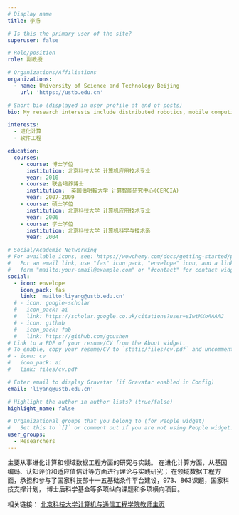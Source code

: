 ```yaml
---
# Display name
title: 李扬

# Is this the primary user of the site?
superuser: false

# Role/position
role: 副教授

# Organizations/Affiliations
organizations:
  - name: University of Science and Technology Beijing
    url: 'https://ustb.edu.cn'

# Short bio (displayed in user profile at end of posts)
bio: My research interests include distributed robotics, mobile computing and programmable matter.

interests:
  - 进化计算
  - 软件工程

education:
  courses:
    - course: 博士学位
      institution: 北京科技大学 计算机应用技术专业
      year: 2010
    - course: 联合培养博士
      institution:  英国伯明翰大学 计算智能研究中心(CERCIA)
      year: 2007-2009
    - course: 硕士学位
      institution: 北京科技大学 计算机应用技术专业
      year: 2006
    - course: 学士学位
      institution: 北京科技大学 计算机科学与技术系
      year: 2004

# Social/Academic Networking
# For available icons, see: https://wowchemy.com/docs/getting-started/page-builder/#icons
#   For an email link, use "fas" icon pack, "envelope" icon, and a link in the
#   form "mailto:your-email@example.com" or "#contact" for contact widget.
social:
  - icon: envelope
    icon_pack: fas
    link: 'mailto:liyang@ustb.edu.cn'
  # - icon: google-scholar
  #   icon_pack: ai
  #   link: https://scholar.google.co.uk/citations?user=sIwtMXoAAAAJ
  # - icon: github
  #   icon_pack: fab
  #   link: https://github.com/gcushen
# Link to a PDF of your resume/CV from the About widget.
# To enable, copy your resume/CV to `static/files/cv.pdf` and uncomment the lines below.
# - icon: cv
#   icon_pack: ai
#   link: files/cv.pdf

# Enter email to display Gravatar (if Gravatar enabled in Config)
email: 'liyang@ustb.edu.cn'

# Highlight the author in author lists? (true/false)
highlight_name: false

# Organizational groups that you belong to (for People widget)
#   Set this to `[]` or comment out if you are not using People widget.
user_groups:
  - Researchers
---
```


主要从事进化计算和领域数据工程方面的研究与实践。
在进化计算方面，从基因编码、认知评价和适应值估计等方面进行理论与实践研究；
在领域数据工程方面，承担和参与了国家科技部十一五基础条件平台建设，973、863课题，国家科技支撑计划，
博士后科学基金等多项纵向课题和多项横向项目。

相关链接：
[北京科技大学计算机与通信工程学院教师主页](https://scce.ustb.edu.cn/shiziduiwu/jiaoshixinxi/2018-04-12/64.html)
